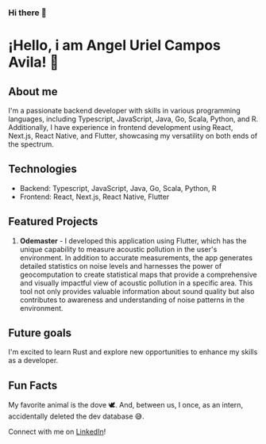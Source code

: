 ### Hi there 👋
# ¡Hello, i am Angel Uriel Campos Avila! 👋

## About me

I'm a passionate backend developer with skills in various programming languages, including Typescript, JavaScript, Java, Go, Scala, Python, and R. Additionally, I have experience in frontend development using React, Next.js, React Native, and Flutter, showcasing my versatility on both ends of the spectrum.

## Technologies

- Backend: Typescript, JavaScript, Java, Go, Scala, Python, R
- Frontend: React, Next.js, React Native, Flutter

## Featured Projects

1. **Odemaster** - I developed this application using Flutter, which has the unique capability to measure acoustic pollution in the user's environment. In addition to accurate measurements, the app generates detailed statistics on noise levels and harnesses the power of geocomputation to create statistical maps that provide a comprehensive and visually impactful view of acoustic pollution in a specific area. This tool not only provides valuable information about sound quality but also contributes to awareness and understanding of noise patterns in the environment.

## Future goals

I'm excited to learn Rust and explore new opportunities to enhance my skills as a developer.

## Fun Facts

My favorite animal is the dove 🕊️. And, between us, I once, as an intern, accidentally deleted the dev database 😅.

Connect with me on [LinkedIn](https://www.linkedin.com/in/angel-uriel-campos-avila-a359b81bb/)!


